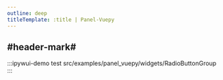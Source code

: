 ```yaml
---
outline: deep
titleTemplate: :title | Panel-Vuepy
---
```


## #header-mark#
:::ipywui-demo test
src/examples/panel_vuepy/widgets/RadioButtonGroup
::: 